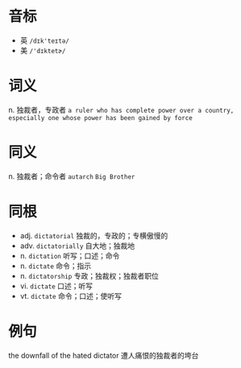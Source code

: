 # 音标

- 英 `/dɪk'teɪtə/`
- 美 `/'dɪktetɚ/`

# 词义

n. 独裁者，专政者
`a ruler who has complete power over a country, especially one whose power has been gained by force`

# 同义

n. 独裁者；命令者
`autarch` `Big Brother`

# 同根

- adj. `dictatorial` 独裁的，专政的；专横傲慢的
- adv. `dictatorially` 自大地；独裁地
- n. `dictation` 听写；口述；命令
- n. `dictate` 命令；指示
- n. `dictatorship` 专政；独裁权；独裁者职位
- vi. `dictate` 口述；听写
- vt. `dictate` 命令；口述；使听写

# 例句

the downfall of the hated dictator
遭人痛恨的独裁者的垮台


